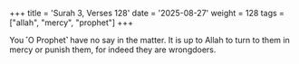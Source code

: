 +++
title = 'Surah 3, Verses 128'
date = '2025-08-27'
weight = 128
tags = ["allah", "mercy", "prophet"]
+++

You ˹O Prophet˺ have no say in the matter. It is up to Allah to turn to them in mercy or punish them, for indeed they are wrongdoers.